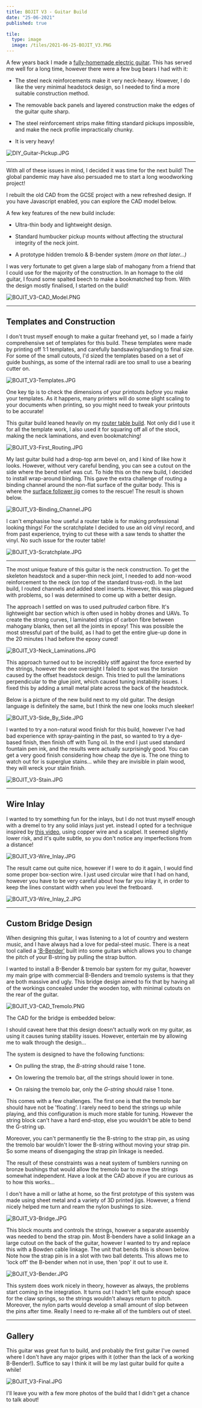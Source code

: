 ```yaml
---
title: BOJIT V3 - Guitar Build
date: "25-06-2021"
published: true

tile:
  type: image
  image: /tiles/2021-06-25-BOJIT_V3.PNG
---
```


<script>
    import { Container } from "@bojit/svelte-components/layout";
    import { CAD, Gallery } from "@bojit/svelte-components/widgets";

    let tiles = [
        {
            type: 'image',
            caption: 'Neck Carving Through Carbon Fibre',
            image: import.meta.env.VITE_IMAGE_BASE + '/posts/BOJIT_V3-Gallery_1.JPG'
        },
        {
            type: 'image',
            caption: 'Binding Glue-Up',
            image: import.meta.env.VITE_IMAGE_BASE + '/posts/BOJIT_V3-Gallery_2.JPG'
        },
        {
            type: 'image',
            caption: 'Fretboard Pinning',
            image: import.meta.env.VITE_IMAGE_BASE + '/posts/BOJIT_V3-Gallery_3.JPG'
        },
        {
            type: 'image',
            caption: 'Hardware Fitting',
            image: import.meta.env.VITE_IMAGE_BASE + '/posts/BOJIT_V3-Gallery_4.JPG'
        },
        {
            type: 'image',
            caption: 'Neck Blank Levelling',
            image: import.meta.env.VITE_IMAGE_BASE + '/posts/BOJIT_V3-Gallery_5.JPG'
        },
        {
            type: 'image',
            caption: 'F-Hole "Thinning"',
            image: import.meta.env.VITE_IMAGE_BASE + '/posts/BOJIT_V3-Gallery_6.JPG'
        },
        {
            type: 'image',
            caption: 'Old-Fashioned Resawing!',
            image: import.meta.env.VITE_IMAGE_BASE + '/posts/BOJIT_V3-Gallery_7.JPG'
        },
        {
            type: 'image',
            caption: 'Bookmatched Top',
            image: import.meta.env.VITE_IMAGE_BASE + '/posts/BOJIT_V3-Gallery_8.JPG'
        },
        {
            type: 'image',
            caption: 'Neck Pocket Routing',
            image: import.meta.env.VITE_IMAGE_BASE + '/posts/BOJIT_V3-Gallery_9.JPG'
        },
        {
            type: 'image',
            caption: 'Setting Neck Joint',
            image: import.meta.env.VITE_IMAGE_BASE + '/posts/BOJIT_V3-Gallery_10.JPG'
        },
        {
            type: 'image',
            caption: 'My Workshop!',
            image: import.meta.env.VITE_IMAGE_BASE + '/posts/BOJIT_V3-Gallery_11.JPG'
        },
        {
            type: 'image',
            caption: 'Finished Build',
            image: import.meta.env.VITE_IMAGE_BASE + '/posts/BOJIT_V3-Gallery_12.JPG'
        },
        {
            type: 'image',
            caption: 'Headstock Design',
            image: import.meta.env.VITE_IMAGE_BASE + '/posts/BOJIT_V3-Gallery_13.JPG'
        },
        {
            type: 'image',
            caption: 'Back of Headstock',
            image: import.meta.env.VITE_IMAGE_BASE + '/posts/BOJIT_V3-Gallery_14.JPG'
        }
    ];
</script>

A few years back I made a [fully-homemade electric guitar](/projects/DIY_Guitar). This has served me well for a long time, however there were a few bug bears I had with it:

- The steel neck reinforcements make it very neck-heavy. However, I do like the very minimal headstock design, so I needed to find a more suitable construction method.

- The removable back panels and layered construction make the edges of the guitar quite sharp.

- The steel reinforcement strips make fitting standard pickups impossible, and make the neck profile impractically chunky.

- It is very heavy!

![DIY_Guitar-Pickup.JPG]({import.meta.env.VITE_IMAGE_BASE}/posts/DIY_Guitar-Pickup.JPG)

---

With all of these issues in mind, I decided it was time for the next build! The global pandemic may have also persuaded me to start a long woodworking project!

I rebuilt the old CAD from the GCSE project with a new refreshed design. If you have Javascript enabled, you can explore the CAD model below.

<Container aspect="16:10">
    <CAD geometry="https://cdn.bojit.org/files/glb/BOJIT_V3.glb"/>
</Container>

A few key features of the new build include:

- Ultra-thin body and lightweight design.

- Standard humbucker pickup mounts without affecting the structural integrity of the neck joint.

- A prototype hidden tremolo & B-bender system *(more on that later...)*

I was very fortunate to get given a large slab of mahogany from a friend that I could use for the majority of the construction. In an homage to the old guitar, I found some spalted beech to make a bookmatched top from. With the design mostly finalised, I started on the build!

![BOJIT_V3-CAD_Model.PNG]({import.meta.env.VITE_IMAGE_BASE}/posts/BOJIT_V3-CAD_Model.PNG)

---

## Templates and Construction

I don't trust myself enough to make a guitar freehand yet, so I made a fairly comprehensive set of templates for this build. These templates were made by printing off 1:1 templates, and carefully bandsawing/sanding to final size. For some of the small cutouts, I'd sized the templates based on a set of guide bushings, as some of the internal radii are too small to use a bearing cutter on.

![BOJIT_V3-Templates.JPG]({import.meta.env.VITE_IMAGE_BASE}/posts/BOJIT_V3-Templates.JPG)

One key tip is to check the dimensions of your printouts *before* you make your templates. As it happens, many printers will do some slight scaling to your documents when printing, so you might need to tweak your printouts to be accurate!

This guitar build leaned heavily on my [router table build](/projects/Router_Table). Not only did I use it for all the template work, I also used it for squaring off all of the stock, making the neck laminations, and even bookmatching!

![BOJIT_V3-First_Routing.JPG]({import.meta.env.VITE_IMAGE_BASE}/posts/BOJIT_V3-First_Routing.JPG)

My last guitar build had a drop-top arm bevel on, and I kind of like how it looks. However, without very careful bending, you can see a cutout on the side where the bend relief was cut. To hide this on the new build, I decided to install wrap-around binding. This gave the extra challenge of routing a binding channel around the non-flat surface of the guitar body. This is where the [surface follower jig](/projects/Router_Table#follower-jig) comes to the rescue! The result is shown below.

![BOJIT_V3-Binding_Channel.JPG]({import.meta.env.VITE_IMAGE_BASE}/posts/BOJIT_V3-Binding_Channel.JPG)

I can't emphasise how useful a router table is for making professional looking things! For the scratchplate I decided to use an old vinyl record, and from past experience, trying to cut these with a saw tends to shatter the vinyl. No such issue for the router table!

![BOJIT_V3-Scratchplate.JPG]({import.meta.env.VITE_IMAGE_BASE}/posts/BOJIT_V3-Scratchplate.JPG)

---

The most unique feature of this guitar is the neck construction. To get the skeleton headstock and a super-thin neck joint, I needed to add non-wood reinforcement to the neck (on top of the standard truss-rod). In the last build, I routed channels and added steel inserts. However, this was plagued with problems, so I was determined to come up with a better design.

The approach I settled on was to used *pultruded* carbon fibre. It's lightweight bar section which is often used in hobby drones and UAVs. To create the strong curves, I laminated strips of carbon fibre between mahogany blanks, then set all the joints in epoxy! This was possible the most stressful part of the build, as I had to get the entire glue-up done in the 20 minutes I had before the epoxy cured!

![BOJIT_V3-Neck_Laminations.JPG]({import.meta.env.VITE_IMAGE_BASE}/posts/BOJIT_V3-Neck_Laminations.JPG)

This approach turned out to be incredibly stiff against the force exerted by the strings, however the one oversight I failed to spot was the *torsion* caused by the offset headstock design. This tried to pull the laminations perpendicular to the glue joint, which caused tuning instability issues. I fixed this by adding a small metal plate across the back of the headstock.

Below is a picture of the new build next to my old guitar. The design language is definitely the same, but I think the new one looks much sleeker!

![BOJIT_V3-Side_By_Side.JPG]({import.meta.env.VITE_IMAGE_BASE}/posts/BOJIT_V3-Side_By_Side.JPG)

I wanted to try a non-natural wood finish for this build, however I've had bad experience with spray-painting in the past, so wanted to try a dye-based finish, then finish off with Tung oil. In the end I just used standard fountain pen ink, and the results were actually surprisingly good. You can get a very good finish considering how cheap the dye is. The one thing to watch out for is superglue stains... while they are invisible in plain wood, they will wreck your stain finish.

![BOJIT_V3-Stain.JPG]({import.meta.env.VITE_IMAGE_BASE}/posts/BOJIT_V3-Stain.JPG)

---

## Wire Inlay

I wanted to try something fun for the inlays, but I do not trust myself enough with a dremel to try any solid inlays just yet. instead I opted for a technique inspired by [this video](https://www.youtube.com/watch?v=arWUZ4Gdcvs), using copper wire and a scalpel. It seemed slightly lower risk, and it's quite subtle, so you don't notice any imperfections from a distance!

![BOJIT_V3-Wire_Inlay.JPG]({import.meta.env.VITE_IMAGE_BASE}/posts/BOJIT_V3-Wire_Inlay.JPG)

The result came out quite nice, however if I were to do it again, I would find some proper box-section wire. I just used circular wire that I had on hand, however you have to be very careful about how far you inlay it, in order to keep the lines constant width when you level the fretboard.

![BOJIT_V3-Wire_Inlay_2.JPG]({import.meta.env.VITE_IMAGE_BASE}/posts/BOJIT_V3-Wire_Inlay_2.JPG)

---

## Custom Bridge Design

When designing this guitar, I was listening to a lot of country and western music, and I have always had a love for pedal-steel music. There is a neat tool called a ['B-Bender'](https://www.youtube.com/watch?v=Z8RPjjpbZhA) built into some guitars which allows you to change the pitch of your B-string by pulling the strap button.

I wanted to install a B-Bender & tremolo bar system for my guitar, however my main gripe with commercial B-Benders and tremolo systems is that they are both massive and ugly. This bridge design aimed to fix that by having all of the workings concealed under the wooden top, with minimal cutouts on the rear of the guitar.

![BOJIT_V3-CAD_Tremolo.PNG]({import.meta.env.VITE_IMAGE_BASE}/posts/BOJIT_V3-CAD_Tremolo.PNG)

The CAD for the bridge is embedded below:

<Container aspect="16:10">
    <CAD geometry="https://cdn.bojit.org/files/glb/Tremolo_Bridge.glb"/>
</Container>

I should caveat here that this design doesn't actually work on my guitar, as using it causes tuning stability issues. However, entertain me by allowing me to walk through the design...

The system is designed to have the following functions:

- On pulling the strap, the *B-string* should raise 1 tone.

- On lowering the tremolo bar, *all* the strings should lower in tone.

- On raising the tremolo bar, only the *G-string* should raise 1 tone.

This comes with a few challenges. The first one is that the tremolo bar should have not be 'floating'. I rarely need to bend the strings up while playing, and this configuration is much more stable for tuning. However the string block can't have a hard end-stop, else you wouldn't be able to bend the G-string up.

Moreover, you can't permanently tie the B-string to the strap pin, as using the tremolo bar wouldn't lower the B-string without moving your strap pin. So some means of disengaging the strap pin linkage is needed.

The result of these constraints was a neat system of tumblers running on bronze bushings that would allow the tremolo bar to move the strings somewhat independent. Have a look at the CAD above if you are curious as to how this works...

I don't have a mill or lathe at home, so the first prototype of this system was made using sheet metal and a variety of 3D printed jigs. However, a friend nicely helped me turn and ream the nylon bushings to size.

![BOJIT_V3-Bridge.JPG]({import.meta.env.VITE_IMAGE_BASE}/posts/BOJIT_V3-Bridge.JPG)

This block mounts and controls the strings, however a separate assembly was needed to bend the strap pin. Most B-benders have a solid linkage an a large cutout on the back of the guitar, however I wanted to try and replace this with a Bowden cable linkage. The unit that bends this is shown below. Note how the strap pin is in a slot with two ball detents. This allows me to 'lock off' the B-bender when not in use, then 'pop' it out to use it.

![BOJIT_V3-Bender.JPG]({import.meta.env.VITE_IMAGE_BASE}/posts/BOJIT_V3-Bender.JPG)

This system does work nicely in theory, however as always, the problems start coming in the integration. It turns out I hadn't left quite enough space for the claw springs, so the strings wouldn't always return to pitch. Moreover, the nylon parts would develop a small amount of slop between the pins after time. Really I need to re-make all of the tumblers out of steel.

---

## Gallery

This guitar was great fun to build, and probably the first guitar I've owned where I don't have any major gripes with it (other than the lack of a working B-Bender!). Suffice to say I think it will be my last guitar build for quite a while!

![BOJIT_V3-Final.JPG]({import.meta.env.VITE_IMAGE_BASE}/posts/BOJIT_V3-Final.JPG)

I'll leave you with a few more photos of the build that I didn't get a chance to talk about!

<Gallery tiles={[...tiles]}/>

